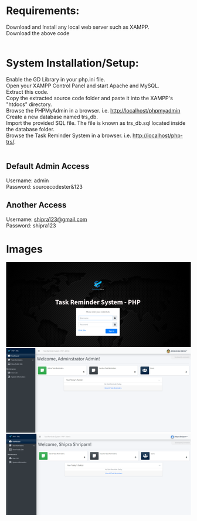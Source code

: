 # Requirements:

Download and Install any local web server such as XAMPP.<br>
Download the above code<br> <br>

# System Installation/Setup:

Enable the GD Library in your php.ini file.<br>
Open your XAMPP Control Panel and start Apache and MySQL.<br>
Extract this code.<br>
Copy the extracted source code folder and paste it into the XAMPP's "htdocs" directory.<br>
Browse the PHPMyAdmin in a browser. i.e. <http://localhost/phpmyadmin>
Create a new database named trs_db.<br>
Import the provided SQL file. The file is known as trs_db.sql located inside the database folder.<br>
Browse the Task Reminder System in a browser. i.e. <http://localhost/php-trs/>.<br><br>

## Default Admin Access
Username: admin <br>
Password: sourcecodester&123

## Another Access
Username: shipra123@gmail.com <br>
Password: shipra123

# Images<br>
<div align="center">
  <img alt="ss1" src="./uploads/im1.png" /> <br>
   <img alt="ss1" src="./uploads/im2.png" /><br>
   <img alt="ss1" src="./uploads/im3.png" /><br>
  
</div>
